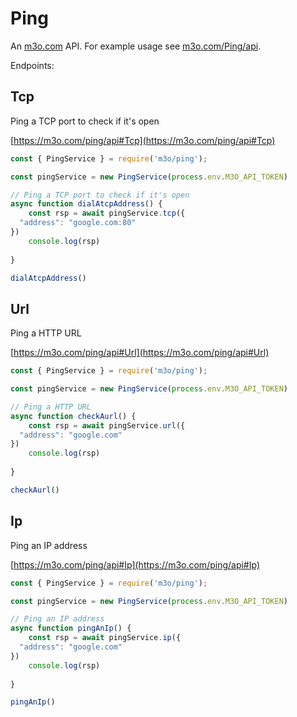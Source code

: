 # Ping

An [m3o.com](https://m3o.com) API. For example usage see [m3o.com/Ping/api](https://m3o.com/Ping/api).

Endpoints:

## Tcp

Ping a TCP port to check if it's open


[https://m3o.com/ping/api#Tcp](https://m3o.com/ping/api#Tcp)

```js
const { PingService } = require('m3o/ping');

const pingService = new PingService(process.env.M3O_API_TOKEN)

// Ping a TCP port to check if it's open
async function dialAtcpAddress() {
	const rsp = await pingService.tcp({
  "address": "google.com:80"
})
	console.log(rsp)
	
}

dialAtcpAddress()
```
## Url

Ping a HTTP URL


[https://m3o.com/ping/api#Url](https://m3o.com/ping/api#Url)

```js
const { PingService } = require('m3o/ping');

const pingService = new PingService(process.env.M3O_API_TOKEN)

// Ping a HTTP URL
async function checkAurl() {
	const rsp = await pingService.url({
  "address": "google.com"
})
	console.log(rsp)
	
}

checkAurl()
```
## Ip

Ping an IP address


[https://m3o.com/ping/api#Ip](https://m3o.com/ping/api#Ip)

```js
const { PingService } = require('m3o/ping');

const pingService = new PingService(process.env.M3O_API_TOKEN)

// Ping an IP address
async function pingAnIp() {
	const rsp = await pingService.ip({
  "address": "google.com"
})
	console.log(rsp)
	
}

pingAnIp()
```

